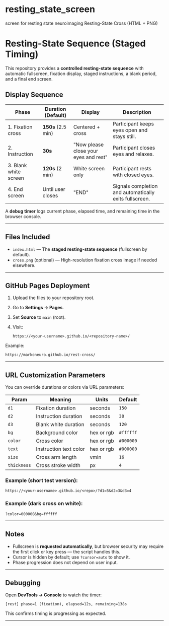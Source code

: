 # resting_state_screen
screen for resting state neuroimaging
Resting-State Cross (HTML + PNG)

# Resting-State Sequence (Staged Timing)

This repository provides a **controlled resting-state sequence** with automatic fullscreen, fixation display, staged instructions, a blank period, and a final end screen.

## Display Sequence

| Phase                 | Duration (Default) | Display                               | Description                                            |
| --------------------- | ------------------ | ------------------------------------- | ------------------------------------------------------ |
| 1. Fixation cross     | **150s** (2.5 min) | Centered + cross                      | Participant keeps eyes open and stays still.           |
| 2. Instruction        | **30s**            | "Now please close your eyes and rest" | Participant closes eyes and relaxes.                   |
| 3. Blank white screen | **120s** (2 min)   | White screen only                     | Participant rests with closed eyes.                    |
| 4. End screen         | Until user closes  | "END"                                 | Signals completion and automatically exits fullscreen. |

A **debug timer** logs current phase, elapsed time, and remaining time in the browser console.

---

## Files Included

* `index.html` — The **staged resting-state sequence** (fullscreen by default).
* `cross.png` (optional) — High-resolution fixation cross image if needed elsewhere.

---

## GitHub Pages Deployment

1. Upload the files to your repository root.
2. Go to **Settings → Pages**.
3. Set **Source** to `main` (root).
4. Visit:

   ```
   https://<your-username>.github.io/<repository-name>/
   ```

Example:

```
https://markoneuro.github.io/rest-cross/
```

---

## URL Customization Parameters

You can override durations or colors via URL parameters:

| Param       | Meaning                | Units      | Default   |
| ----------- | ---------------------- | ---------- | --------- |
| `d1`        | Fixation duration      | seconds    | `150`     |
| `d2`        | Instruction duration   | seconds    | `30`      |
| `d3`        | Blank white duration   | seconds    | `120`     |
| `bg`        | Background color       | hex or rgb | `#ffffff` |
| `color`     | Cross color            | hex or rgb | `#000000` |
| `text`      | Instruction text color | hex or rgb | `#000000` |
| `size`      | Cross arm length       | vmin       | `16`      |
| `thickness` | Cross stroke width     | px         | `4`       |

### Example (short test version):

```
https://<your-username>.github.io/<repo>/?d1=5&d2=3&d3=4
```

### Example (dark cross on white):

```
?color=000000&bg=ffffff
```

---

## Notes

* Fullscreen is **requested automatically**, but browser security may require the first click or key press — the script handles this.
* Cursor is hidden by default; use `?cursor=auto` to show it.
* Phase progression does not depend on user input.

---

## Debugging

Open **DevTools → Console** to watch the timer:

```
[rest] phase=1 (fixation), elapsed=12s, remaining=138s
```

This confirms timing is progressing as expected.

---
